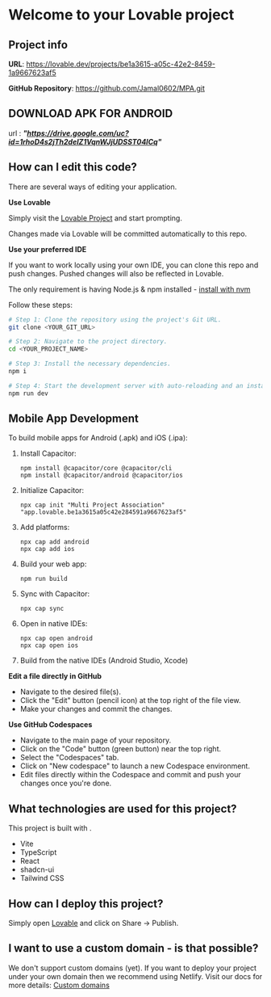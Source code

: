 
# Welcome to your Lovable project

## Project info

**URL**: https://lovable.dev/projects/be1a3615-a05c-42e2-8459-1a9667623af5

**GitHub Repository**: https://github.com/Jamal0602/MPA.git

## DOWNLOAD APK FOR ANDROID ## 
url : ***"https://drive.google.com/uc?id=1rhoD4s2jTh2deIZ1VqnWJjUDSST04lCq"***
## How can I edit this code?

There are several ways of editing your application.

**Use Lovable**

Simply visit the [Lovable Project](https://lovable.dev/projects/be1a3615-a05c-42e2-8459-1a9667623af5) and start prompting.

Changes made via Lovable will be committed automatically to this repo.

**Use your preferred IDE**

If you want to work locally using your own IDE, you can clone this repo and push changes. Pushed changes will also be reflected in Lovable.

The only requirement is having Node.js & npm installed - [install with nvm](https://github.com/nvm-sh/nvm#installing-and-updating)

Follow these steps:

```sh
# Step 1: Clone the repository using the project's Git URL.
git clone <YOUR_GIT_URL>

# Step 2: Navigate to the project directory.
cd <YOUR_PROJECT_NAME>

# Step 3: Install the necessary dependencies.
npm i

# Step 4: Start the development server with auto-reloading and an instant preview.
npm run dev
```

## Mobile App Development

To build mobile apps for Android (.apk) and iOS (.ipa):

1. Install Capacitor:
   ```
   npm install @capacitor/core @capacitor/cli
   npm install @capacitor/android @capacitor/ios
   ```

2. Initialize Capacitor:
   ```
   npx cap init "Multi Project Association" "app.lovable.be1a3615a05c42e284591a9667623af5"
   ```

3. Add platforms:
   ```
   npx cap add android
   npx cap add ios
   ```

4. Build your web app:
   ```
   npm run build
   ```

5. Sync with Capacitor:
   ```
   npx cap sync
   ```

6. Open in native IDEs:
   ```
   npx cap open android
   npx cap open ios
   ```

7. Build from the native IDEs (Android Studio, Xcode)

**Edit a file directly in GitHub**

- Navigate to the desired file(s).
- Click the "Edit" button (pencil icon) at the top right of the file view.
- Make your changes and commit the changes.

**Use GitHub Codespaces**

- Navigate to the main page of your repository.
- Click on the "Code" button (green button) near the top right.
- Select the "Codespaces" tab.
- Click on "New codespace" to launch a new Codespace environment.
- Edit files directly within the Codespace and commit and push your changes once you're done.

## What technologies are used for this project?

This project is built with .

- Vite
- TypeScript
- React
- shadcn-ui
- Tailwind CSS

## How can I deploy this project?

Simply open [Lovable](https://lovable.dev/projects/be1a3615-a05c-42e2-8459-1a9667623af5) and click on Share -> Publish.

## I want to use a custom domain - is that possible?

We don't support custom domains (yet). If you want to deploy your project under your own domain then we recommend using Netlify. Visit our docs for more details: [Custom domains](https://docs.lovable.dev/tips-tricks/custom-domain/)
